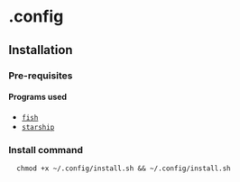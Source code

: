 # .config

## Installation

### Pre-requisites

#### Programs used
- [`fish`](https://github.com/fish-shell/fish-shell)
- [`starship`](https://github.com/starship/starship)

### Install command
```
  chmod +x ~/.config/install.sh && ~/.config/install.sh
```